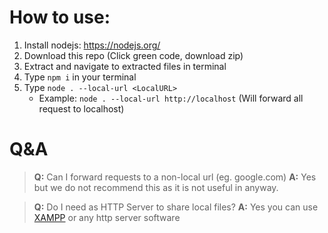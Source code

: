 # How to use:
1. Install nodejs: https://nodejs.org/
2. Download this repo (Click green code, download zip)
3. Extract and navigate to extracted files in terminal
4. Type `npm i` in your terminal
5. Type `node . --local-url <LocalURL>`
   - Example: `node . --local-url http://localhost` (Will forward all request to localhost)

# Q&A

> **Q:** Can I forward requests to a non-local url (eg. google.com)
**A:** Yes but we do not recommend this as it is not useful in anyway.

> **Q:** Do I need as HTTP Server to share local files?
**A:** Yes you can use [XAMPP](https://www.apachefriends.org/download.html) or any http server software